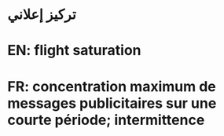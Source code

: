 # تركيز إعلاني

# EN: flight saturation

# FR: concentration maximum de messages publicitaires sur une courte période; intermittence
